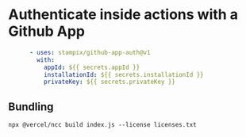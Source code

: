 # Authenticate inside actions with a Github App

```yml
      - uses: stampix/github-app-auth@v1
        with:
          appId: ${{ secrets.appId }}
          installationId: ${{ secrets.installationId }}
          privateKey: ${{ secrets.privateKey }}
```


## Bundling

`npx @vercel/ncc build index.js --license licenses.txt`